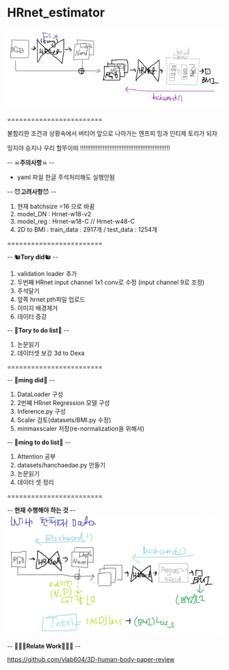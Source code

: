 # HRnet_estimator

<img src="https://github.com/ylab604/HRnet_BMI_estimator/blob/main/ming_0411_did.PNG">

========================

불합리한 조건과 상황속에서 버티어 앞으로 나아가는 엔프피 밍과 인티제 토리가 되자

밍지야 승지나 우리 할뚜이떠 !!!!!!!!!!!!!!!!!!!!!!!!!!!!!!!!!!!!!!!!!!!!!!!!!!!!

-- ☠**주의사항**☠ --
* yaml 파일 한글 주석처리해도 실행안됨


-- 😈**고려사항**😈 --
1. 현재 batchsize =16 으로 바꿈
2. model_DN : Hrnet-w18-v2 
3. model_reg : Hrnet-w18-C // Hrnet-w48-C
4. 2D to BMI : train_data : 2917개 / test_data : 1254개

========================

-- 🐿**Tory did**🐿 --
1. validation loader 추가
2. 두번째 HRnet input channel 1x1 conv로 수정 (input channel 9로 조정)
3. 주석달기
4. 앞쪽 hrnet pth파일 업로드 
5. 이미지 배경제거
6. 데이터 증강

-- 🐹**Tory to do list**🐹 --
1. 논문읽기 
2. 데이터셋 보강 3d to Dexa

========================

-- 🤩**ming did**🤩 --
1. DataLoader 구성
2. 2번째 HRnet Regression 모델 구성
3. Inference.py 구성
4. Scaler 검토(datasets/BMI.py 수정)
5. minmaxscaler 저장(re-normalization을 위해서)


-- 🥰**ming to do list**🥰 --
1. Attention 공부
2. datasets/hanchaedae.py 만들기
3. 논문읽기
4. 데이터 셋 정리

========================

-- **현재 수행해야 하는 것** --
<img src="https://github.com/ylab604/HRnet_BMI_estimator/blob/main/image/0413_hanchaedae_todo_framework.jpg">

-- 👨‍👧‍👧**Relate Work**👩‍👧‍👦 --

https://github.com/ylab604/3D-human-body-paper-review
